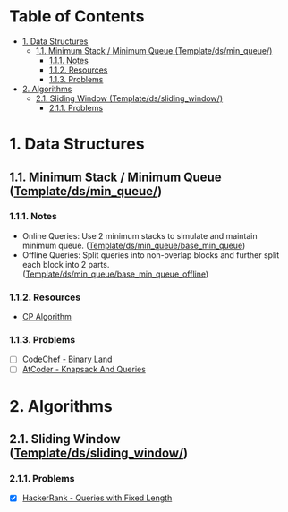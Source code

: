 # Table of Contents <!-- omit in toc -->

- [1. Data Structures](#1-data-structures)
  - [1.1. Minimum Stack / Minimum Queue (Template/ds/min_queue/)](#11-minimum-stack--minimum-queue-templatedsmin_queue)
    - [1.1.1. Notes](#111-notes)
    - [1.1.2. Resources](#112-resources)
    - [1.1.3. Problems](#113-problems)
- [2. Algorithms](#2-algorithms)
  - [2.1. Sliding Window (Template/ds/sliding_window/)](#21-sliding-window-templatedssliding_window)
    - [2.1.1. Problems](#211-problems)

# 1. Data Structures

## 1.1. Minimum Stack / Minimum Queue ([Template/ds/min_queue/](Template/ds/min_queue))

### 1.1.1. Notes
- Online Queries: Use 2 minimum stacks to simulate and maintain minimum queue. ([Template/ds/min_queue/base_min_queue](Template/ds/min_queue/base_min_queue))
- Offline Queries: Split queries into non-overlap blocks and further split each block into 2 parts. ([Template/ds/min_queue/base_min_queue_offline](Template/ds/min_queue/base_min_queue_offline))

### 1.1.2. Resources
- [CP Algorithm](https://cp-algorithms.com/data_structures/stack_queue_modification.html)

### 1.1.3. Problems
- [ ] [CodeChef - Binary Land](https://www.codechef.com/MAY20A/problems/BINLAND)
- [ ] [AtCoder - Knapsack And Queries](https://atcoder.jp/contests/jag2018summer-day2/tasks/jag2018summer_day2_d)

# 2. Algorithms

## 2.1. Sliding Window ([Template/ds/sliding_window/](Template/ds/sliding_window/))

### 2.1.1. Problems
- [x] [HackerRank - Queries with Fixed Length](https://www.hackerrank.com/challenges/queries-with-fixed-length/problem)
